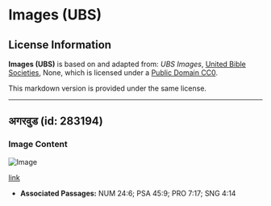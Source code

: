 # Images (UBS)

## License Information

**Images (UBS)** is based on and adapted from: _UBS Images_, [United Bible Societies](https://unitedbiblesocieties.org/), None, which is licensed under a [Public Domain CC0](https://creativecommons.org/public-domain/cc0/).

This markdown version is provided under the same license.



--------------------------------

## अगरवुड (id: 283194)

### Image Content

![Image](https://cdn.aquifer.bible/aquifer-content/resources/Media/WEB-0015_agarwood.jpg)

[link](https://cdn.aquifer.bible/aquifer-content/resources/Media/WEB-0015_agarwood.jpg)

* **Associated Passages:** NUM 24:6; PSA 45:9; PRO 7:17; SNG 4:14

